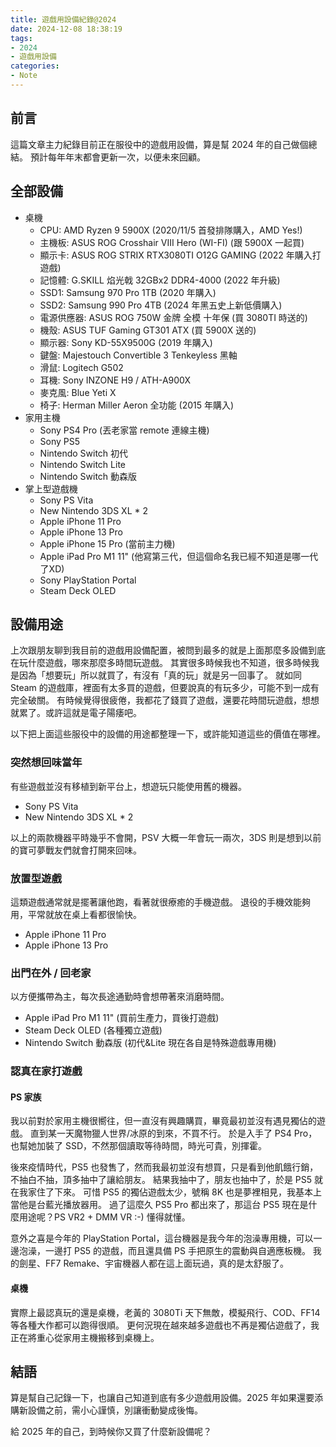 ```yaml
---
title: 遊戲用設備紀錄@2024
date: 2024-12-08 18:38:19
tags:
- 2024
- 遊戲用設備
categories:
- Note
---
```


## 前言

這篇文章主力紀錄目前正在服役中的遊戲用設備，算是幫 2024 年的自己做個總結。
預計每年年末都會更新一次，以便未來回顧。

<!-- more -->

## 全部設備

- 桌機
  - CPU: AMD Ryzen 9 5900X (2020/11/5 首發排隊購入，AMD Yes!)
  - 主機板: ASUS ROG Crosshair VIII Hero (WI-FI) (跟 5900X 一起買)
  - 顯示卡: ASUS ROG STRIX RTX3080TI O12G GAMING (2022 年購入打遊戲)
  - 記憶體: G.SKILL 焰光戟 32GBx2 DDR4-4000 (2022 年升級)
  - SSD1: Samsung 970 Pro 1TB (2020 年購入)
  - SSD2: Samsung 990 Pro 4TB (2024 年黑五史上新低價購入)
  - 電源供應器: ASUS ROG 750W 金牌 全模 十年保 (買 3080TI 時送的)
  - 機殼: ASUS TUF Gaming GT301 ATX (買 5900X 送的)
  - 顯示器: Sony KD-55X9500G (2019 年購入)
  - 鍵盤: Majestouch Convertible 3 Tenkeyless 黑軸
  - 滑鼠: Logitech G502
  - 耳機: Sony INZONE H9 / ATH-A900X
  - 麥克風: Blue Yeti X
  - 椅子: Herman Miller Aeron 全功能 (2015 年購入)
- 家用主機
  - Sony PS4 Pro (丟老家當 remote 連線主機)
  - Sony PS5
  - Nintendo Switch 初代
  - Nintendo Switch Lite
  - Nintendo Switch 動森版
- 掌上型遊戲機
  - Sony PS Vita
  - New Nintendo 3DS XL * 2
  - Apple iPhone 11 Pro
  - Apple iPhone 13 Pro
  - Apple iPhone 15 Pro (當前主力機)
  - Apple iPad Pro M1 11" (他寫第三代，但這個命名我已經不知道是哪一代了XD)
  - Sony PlayStation Portal
  - Steam Deck OLED

## 設備用途

上次跟朋友聊到我目前的遊戲用設備配置，被問到最多的就是上面那麼多設備到底在玩什麼遊戲，哪來那麼多時間玩遊戲。
其實很多時候我也不知道，很多時候我是因為「想要玩」所以就買了，有沒有「真的玩」就是另一回事了。
就如同 Steam 的遊戲庫，裡面有太多買的遊戲，但要說真的有玩多少，可能不到一成有完全破關。
有時候覺得很疲倦，我都花了錢買了遊戲，還要花時間玩遊戲，想想就累了。或許這就是電子陽痿吧。

以下把上面這些服役中的設備的用途都整理一下，或許能知道這些的價值在哪裡。

### 突然想回味當年

有些遊戲並沒有移植到新平台上，想遊玩只能使用舊的機器。

- Sony PS Vita
- New Nintendo 3DS XL * 2

以上的兩款機器平時幾乎不會開，PSV 大概一年會玩一兩次，3DS 則是想到以前的寶可夢戰友們就會打開來回味。

### 放置型遊戲

這類遊戲通常就是擺著讓他跑，看著就很療癒的手機遊戲。
退役的手機效能夠用，平常就放在桌上看都很愉快。

- Apple iPhone 11 Pro
- Apple iPhone 13 Pro

### 出門在外 / 回老家

以方便攜帶為主，每次長途通勤時會想帶著來消磨時間。

- Apple iPad Pro M1 11" (買前生產力，買後打遊戲)
- Steam Deck OLED (各種獨立遊戲)
- Nintendo Switch 動森版 (初代&Lite 現在各自是特殊遊戲專用機)

### 認真在家打遊戲

#### PS 家族

我以前對於家用主機很嚮往，但一直沒有興趣購買，畢竟最初並沒有遇見獨佔的遊戲。
直到某一天魔物獵人世界/冰原的到來，不買不行。
於是入手了 PS4 Pro，也幫她加裝了 SSD，不然那個讀取等待時間，時光可貴，別揮霍。

後來疫情時代，PS5 也發售了，然而我最初並沒有想買，只是看到他飢餓行銷，不抽白不抽，頂多抽中了讓給朋友。
結果我抽中了，朋友也抽中了，於是 PS5 就在我家住了下來。
可惜 PS5 的獨佔遊戲太少，號稱 8K 也是夢裡相見，我基本上當他是台藍光播放器用。
過了這麼久 PS5 Pro 都出來了，那這台 PS5 現在是什麼用途呢？PS VR2 + DMM VR :-) 懂得就懂。

意外之喜是今年的 PlayStation Portal，這台機器是我今年的泡澡專用機，可以一邊泡澡，一邊打 PS5 的遊戲，而且還具備 PS 手把原生的震動與自適應板機。
我的劍星、FF7 Remake、宇宙機器人都在這上面玩過，真的是太舒服了。

#### 桌機

實際上最認真玩的還是桌機，老黃的 3080Ti 天下無敵，模擬飛行、COD、FF14 等各種大作都可以跑得很順。
更何況現在越來越多遊戲也不再是獨佔遊戲了，我正在將重心從家用主機搬移到桌機上。

## 結語

算是幫自己記錄一下，也讓自己知道到底有多少遊戲用設備。2025 年如果還要添購新設備之前，需小心謹慎，別讓衝動變成後悔。

給 2025 年的自己，到時候你又買了什麼新設備呢？
